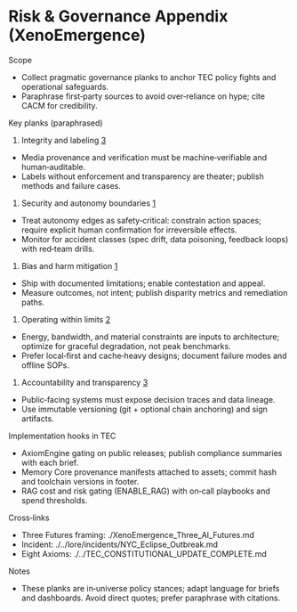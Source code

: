 # Risk & Governance Appendix (XenoEmergence)

Scope

- Collect pragmatic governance planks to anchor TEC policy fights and operational safeguards.
- Paraphrase first‑party sources to avoid over‑reliance on hype; cite CACM for credibility.

Key planks (paraphrased)

1. Integrity and labeling [3]

- Media provenance and verification must be machine‑verifiable and human‑auditable.
- Labels without enforcement and transparency are theater; publish methods and failure cases.

1. Security and autonomy boundaries [1]

- Treat autonomy edges as safety‑critical: constrain action spaces; require explicit human confirmation for irreversible effects.
- Monitor for accident classes (spec drift, data poisoning, feedback loops) with red‑team drills.

1. Bias and harm mitigation [1]

- Ship with documented limitations; enable contestation and appeal.
- Measure outcomes, not intent; publish disparity metrics and remediation paths.

1. Operating within limits [2]

- Energy, bandwidth, and material constraints are inputs to architecture; optimize for graceful degradation, not peak benchmarks.
- Prefer local‑first and cache‑heavy designs; document failure modes and offline SOPs.

1. Accountability and transparency [3]

- Public‑facing systems must expose decision traces and data lineage.
- Use immutable versioning (git + optional chain anchoring) and sign artifacts.

Implementation hooks in TEC

- AxiomEngine gating on public releases; publish compliance summaries with each brief.
- Memory Core provenance manifests attached to assets; commit hash and toolchain versions in footer.
- RAG cost and risk gating (ENABLE_RAG) with on‑call playbooks and spend thresholds.

Cross‑links

- Three Futures framing: ./XenoEmergence_Three_AI_Futures.md
- Incident: ./../lore/incidents/NYC_Eclipse_Outbreak.md
- Eight Axioms: ./../TEC_CONSTITUTIONAL_UPDATE_COMPLETE.md

Notes

- These planks are in‑universe policy stances; adapt language for briefs and dashboards. Avoid direct quotes; prefer paraphrase with citations.

[1]: https://cacm.acm.org/opinion/ai-futures/
[2]: https://cacm.acm.org/research/computing-within-limits/
[3]: https://cacm.acm.org/opinion/ai-and-trust/
